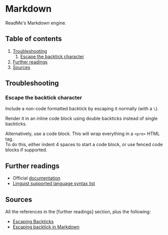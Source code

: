 # Markdown

ReadMe's Markdown engine.

## Table of contents <!-- omit in toc -->

1. [Troubleshooting](#troubleshooting)
   1. [Escape the backtick character](#escape-the-backtick-character)
1. [Further readings](#further-readings)
1. [Sources](#sources)

## Troubleshooting

### Escape the backtick character

Include a non-code formatted backtick by escaping it normally (with a `\`).

Render it in an inline code block using double backticks instead of single backticks.

Alternatively, use a code block. This will wrap everything in a `<pre>` HTML tag.  
To do this, either indent 4 spaces to start a code block, or use fenced code blocks if supported.

## Further readings

- Official [documentation]
- [Linguist supported language syntax list]

## Sources

All the references in the [further readings] section, plus the following:

- [Escaping Backticks]
- [Escaping backtick in Markdown]

<!-- project's references -->

<!-- internal references -->

[documentation]: https://docs.readme.com/rdmd/docs

<!-- external references -->

[escaping backtick in markdown]: https://www.growingwiththeweb.com/2015/06/escaping-backtick-in-markdown.html
[escaping backticks]: https://www.markdownguide.org/basic-syntax/#escaping-backticks
[linguist supported language syntax list]: https://github.com/github/linguist/blob/master/lib/linguist/languages.yml

